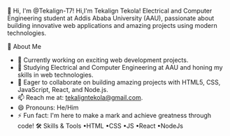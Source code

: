 👋 Hi, I'm @Tekalign-T7!
Hi,I'm Tekalign Tekola! Electrical and Computer Engineering student at Addis Ababa University (AAU),
passionate about building innovative web applications and amazing projects using modern technologies.

🌟 About Me
- 🔭 Currently working on exciting web development projects.
- 🌱 Studying Electrical and Computer Engineering at AAU and honing my skills in web technologies.
- 🤝 Eager to collaborate on building amazing projects with HTML5, CSS, JavaScript, React, and Node.js.
- 📫 Reach me at: tekaligntekola@gmail.com.
- 😄 Pronouns: He/Him
- ⚡ Fun fact: I'm here to make a mark and achieve greatness through code!
🛠️ Skills & Tools
  •HTML
  •CSS
  •JS
  •React
  •NodeJs
  
